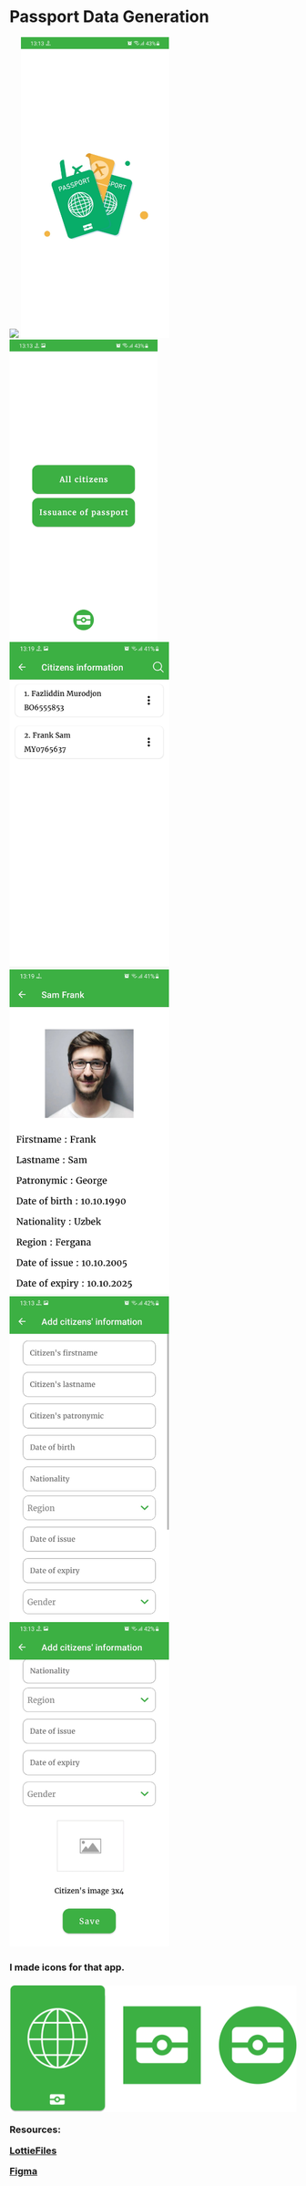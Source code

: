 # Passport Data Generation

<img src="images/video.gif" width = "280" > <img src="images/img_1.jpg" width = "260">  <img src="images/img_2.jpg" width = "260" > 
<img src="images/img_3.jpg" width = "280">  <img src="images/img_8.jpg" width = "280">
<img src="images/img_5.jpg" width = "280"> <img src="images/img_6.jpg" width = "280">



<h3>I made icons for that app.<h3>

<img src="images/icons.png">


Resources:
 
<a href = "https://lottiefiles.com/90246-saudi-passport">LottieFiles</a>

<a href = "https://www.figma.com/file/538sW6zF9GBfasT1ZzEFhH/IT-Courses?node-id=0%3A1">Figma</a>

